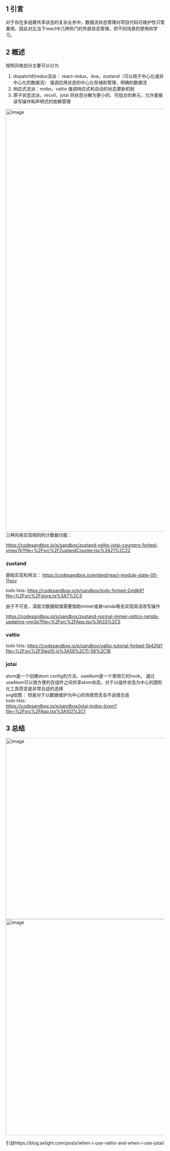 
## 1 引言

对于存在多组建共享状态的复杂业务中，数据流状态管理对项目代码可维护性只管重用，因此对比当下react中几种热门的外部状态管理，供不同场景的使用和学习。

## 2 概述
按照风格划分主要可以分为
1. dispatch的redux流派： react-redux，dva，zustand（可以用于中心化或非中心化的数据流）
  强调应用状态的中心化存储和管理，明确的数据流
2. 响应式流派：mobx，valtio
  强调响应式和自动的状态更新机制
3. 原子状态流派，recoil、jotai
  将状态分解为更小的、可组合的单元，允许直接读写操作和声明式的依赖管理

<img width="1340" alt="image" src="https://github.com/cow-Rong/weekly/assets/31033412/4df23f8d-a0a7-4307-a50e-8941dc6eb3d9">
三种风格实现相同的计数器功能：

https://codesandbox.io/p/sandbox/zustand-valtio-jotai-counters-forked-ympy7k?file=%2Fsrc%2FZustandCounter.tsx%3A21%2C22

### zustand

基础实现和用法：
https://codesandbox.io/embed/react-module-state-05-11ezv

todo lists:
https://codesandbox.io/p/sandbox/todo-forked-2xtdk9?file=%2Fsrc%2Fstore.ts%3A7%2C3

由于不可变，深层次数据赋值需要借助immer或者ramda等去实现简洁改写操作

https://codesandbox.io/p/sandbox/zustand-normal-immer-optics-ramda-updating-ynn3o?file=%2Fsrc%2FApp.tsx%3A33%2C5

### valtio

todo lists:
https://codesandbox.io/p/sandbox/valtio-tutorial-forked-5k42fd?file=%2Fsrc%2FStep10.js%3A58%2C11-58%2C18


### jotai

atom是一个创建atom config的方法，useAtom是一个使用它的hook。
通过useAtom可以很方便的在组件之间共享atom状态，对于以组件状态为中心的图形化工具而言是非常合适的选择  
svg绘图： 
但是对于以数据维护为中心的场景而言会不适很合适  
todo lists:  
https://codesandbox.io/p/sandbox/jotai-todos-ijyxm?file=%2Fsrc%2FApp.tsx%3A102%2C1

## 3 总结
<img width="574" alt="image" src="https://github.com/cow-Rong/weekly/assets/31033412/96f32f7c-0465-440c-8b6d-14deca80abb8">

<img width="685" alt="image" src="https://github.com/cow-Rong/weekly/assets/31033412/ee676e70-1f3c-439c-a618-2922328bc212">

引自https://blog.axlight.com/posts/when-i-use-valtio-and-when-i-use-jotai/
